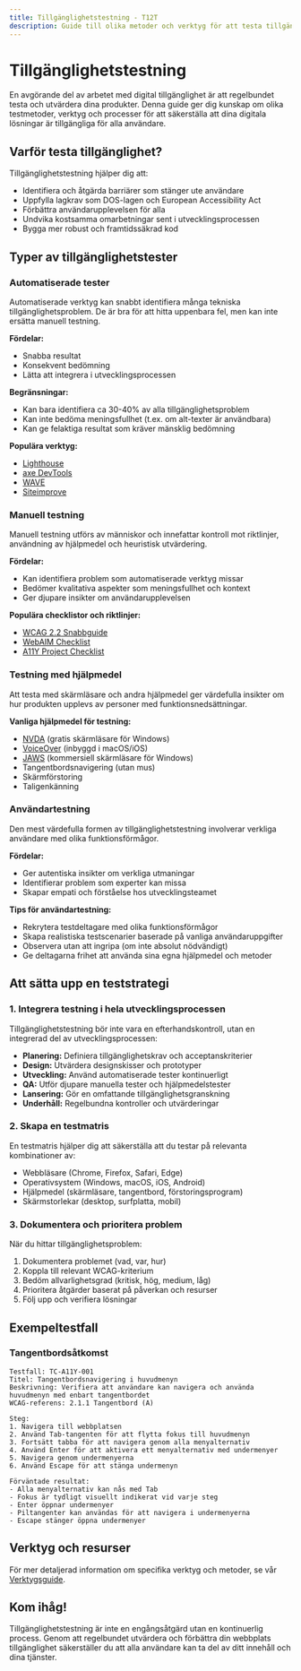 ```yaml
---
title: Tillgänglighetstestning - T12T
description: Guide till olika metoder och verktyg för att testa tillgänglighet på webbplatser och applikationer.
---
```


# Tillgänglighetstestning

En avgörande del av arbetet med digital tillgänglighet är att regelbundet testa och utvärdera dina produkter. Denna guide ger dig kunskap om olika testmetoder, verktyg och processer för att säkerställa att dina digitala lösningar är tillgängliga för alla användare.

## Varför testa tillgänglighet?

Tillgänglighetstestning hjälper dig att:

- Identifiera och åtgärda barriärer som stänger ute användare
- Uppfylla lagkrav som DOS-lagen och European Accessibility Act
- Förbättra användarupplevelsen för alla
- Undvika kostsamma omarbetningar sent i utvecklingsprocessen
- Bygga mer robust och framtidssäkrad kod

## Typer av tillgänglighetstester

### Automatiserade tester

Automatiserade verktyg kan snabbt identifiera många tekniska tillgänglighetsproblem. De är bra för att hitta uppenbara fel, men kan inte ersätta manuell testning.

**Fördelar:**
- Snabba resultat
- Konsekvent bedömning
- Lätta att integrera i utvecklingsprocessen

**Begränsningar:**
- Kan bara identifiera ca 30-40% av alla tillgänglighetsproblem
- Kan inte bedöma meningsfullhet (t.ex. om alt-texter är användbara)
- Kan ge felaktiga resultat som kräver mänsklig bedömning

**Populära verktyg:**
- [Lighthouse](https://developers.google.com/web/tools/lighthouse)
- [axe DevTools](https://www.deque.com/axe/)
- [WAVE](https://wave.webaim.org/)
- [Siteimprove](https://siteimprove.com/)

### Manuell testning

Manuell testning utförs av människor och innefattar kontroll mot riktlinjer, användning av hjälpmedel och heuristisk utvärdering.

**Fördelar:**
- Kan identifiera problem som automatiserade verktyg missar
- Bedömer kvalitativa aspekter som meningsfullhet och kontext
- Ger djupare insikter om användarupplevelsen

**Populära checklistor och riktlinjer:**
- [WCAG 2.2 Snabbguide](https://www.w3.org/WAI/WCAG22/quickref/)
- [WebAIM Checklist](https://webaim.org/standards/wcag/checklist)
- [A11Y Project Checklist](https://www.a11yproject.com/checklist/)

### Testning med hjälpmedel

Att testa med skärmläsare och andra hjälpmedel ger värdefulla insikter om hur produkten upplevs av personer med funktionsnedsättningar.

**Vanliga hjälpmedel för testning:**
- [NVDA](/skärmläsare/nvda) (gratis skärmläsare för Windows)
- [VoiceOver](/skärmläsare/voiceover) (inbyggd i macOS/iOS)
- [JAWS](/skärmläsare/jaws) (kommersiell skärmläsare för Windows)
- Tangentbordsnavigering (utan mus)
- Skärmförstoring
- Taligenkänning

### Användartestning

Den mest värdefulla formen av tillgänglighetstestning involverar verkliga användare med olika funktionsförmågor.

**Fördelar:**
- Ger autentiska insikter om verkliga utmaningar
- Identifierar problem som experter kan missa
- Skapar empati och förståelse hos utvecklingsteamet

**Tips för användartestning:**
- Rekrytera testdeltagare med olika funktionsförmågor
- Skapa realistiska testscenarier baserade på vanliga användaruppgifter
- Observera utan att ingripa (om inte absolut nödvändigt)
- Ge deltagarna frihet att använda sina egna hjälpmedel och metoder

## Att sätta upp en teststrategi

### 1. Integrera testning i hela utvecklingsprocessen

Tillgänglighetstestning bör inte vara en efterhandskontroll, utan en integrerad del av utvecklingsprocessen:

- **Planering:** Definiera tillgänglighetskrav och acceptanskriterier
- **Design:** Utvärdera designskisser och prototyper
- **Utveckling:** Använd automatiserade tester kontinuerligt
- **QA:** Utför djupare manuella tester och hjälpmedelstester
- **Lansering:** Gör en omfattande tillgänglighetsgranskning
- **Underhåll:** Regelbundna kontroller och utvärderingar

### 2. Skapa en testmatris

En testmatris hjälper dig att säkerställa att du testar på relevanta kombinationer av:

- Webbläsare (Chrome, Firefox, Safari, Edge)
- Operativsystem (Windows, macOS, iOS, Android)
- Hjälpmedel (skärmläsare, tangentbord, förstoringsprogram)
- Skärmstorlekar (desktop, surfplatta, mobil)

### 3. Dokumentera och prioritera problem

När du hittar tillgänglighetsproblem:

1. Dokumentera problemet (vad, var, hur)
2. Koppla till relevant WCAG-kriterium
3. Bedöm allvarlighetsgrad (kritisk, hög, medium, låg)
4. Prioritera åtgärder baserat på påverkan och resurser
5. Följ upp och verifiera lösningar

## Exempeltestfall

### Tangentbordsåtkomst

```
Testfall: TC-A11Y-001
Titel: Tangentbordsnavigering i huvudmenyn
Beskrivning: Verifiera att användare kan navigera och använda huvudmenyn med enbart tangentbordet
WCAG-referens: 2.1.1 Tangentbord (A)

Steg:
1. Navigera till webbplatsen
2. Använd Tab-tangenten för att flytta fokus till huvudmenyn
3. Fortsätt tabba för att navigera genom alla menyalternativ
4. Använd Enter för att aktivera ett menyalternativ med undermenyer
5. Navigera genom undermenyerna
6. Använd Escape för att stänga undermenyn

Förväntade resultat:
- Alla menyalternativ kan nås med Tab
- Fokus är tydligt visuellt indikerat vid varje steg
- Enter öppnar undermenyer
- Piltangenter kan användas för att navigera i undermenyerna
- Escape stänger öppna undermenyer
```

## Verktyg och resurser

För mer detaljerad information om specifika verktyg och metoder, se vår [Verktygsguide](/testning/verktyg).

## Kom ihåg!

Tillgänglighetstestning är inte en engångsåtgärd utan en kontinuerlig process. Genom att regelbundet utvärdera och förbättra din webbplats tillgänglighet säkerställer du att alla användare kan ta del av ditt innehåll och dina tjänster.